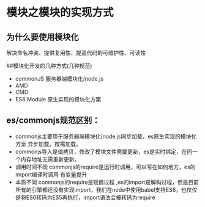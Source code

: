 # 模块之模块的实现方式

## 为什么要使用模块化
解决命名冲突、提供复用性、提高代码的可维护性、可读性

##模块化开发的几种方式(几种规范)
 - commonJS  服务器端模块化/node.js
 - AMD 
 - CMD
 - ES6 Module 原生实现的模块化方案 

## es/commonjs规范区别：
- commonjs主要用于服务器端模块化/node.js同步加载，es原生实现的模块化方案 异步加载，按需加载。
- commonjs导入是值拷贝，修改了模块文件需要更新，es是实时绑定，在同一个内存地址无需重新更新。
- 调用时间不同 commonjs的require是运行时调用，可以写在如何地方，es的import编译时调用 有变量提升
- 本质不同 commonjs的require是赋值过程 ,es的import是解构过程，但是目前所有的引擎都还没有实现import，我们在node中使用babel支持ES6，也仅仅是将ES6转码为ES5再执行，import语法会被转码为require


